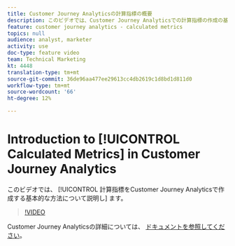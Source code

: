 ```yaml
---
title: Customer Journey Analyticsの計算指標の概要
description: このビデオでは、Customer Journey Analyticsでの計算指標の作成の基本について説明します。
feature: customer journey analytics - calculated metrics
topics: null
audience: analyst, marketer
activity: use
doc-type: feature video
team: Technical Marketing
kt: 4448
translation-type: tm+mt
source-git-commit: 36de96aa477ee29613cc4db2619c1d8bd1d811d0
workflow-type: tm+mt
source-wordcount: '66'
ht-degree: 12%

---
```



# Introduction to [!UICONTROL Calculated Metrics] in Customer Journey Analytics

このビデオでは、 [!UICONTROL 計算指標をCustomer Journey Analyticsで作成する基本的な方法について説明し] ます。

>[!VIDEO](https://video.tv.adobe.com/v/31787/?quality=12)

Customer Journey Analyticsの詳細については、 [ドキュメントを参照してください](https://docs.adobe.com/content/help/ja-JP/analytics-platform/using/cja-landing.html)。
